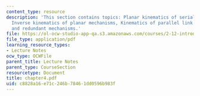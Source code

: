 ```yaml
---
content_type: resource
description: 'This section contains topics: Planar kinematics of serial link mechanisms,
  Inverse kinematics of planar mechanisms, Kinematics of parallel link mechanisms
  and redundant mechanisms.'
file: https://ol-ocw-studio-app-qa.s3.amazonaws.com/courses/2-12-introduction-to-robotics-fall-2005/c8828a16e71c246b78461dd0596b983f_chapter4.pdf
file_type: application/pdf
learning_resource_types:
- Lecture Notes
ocw_type: OCWFile
parent_title: Lecture Notes
parent_type: CourseSection
resourcetype: Document
title: chapter4.pdf
uid: c8828a16-e71c-246b-7846-1dd0596b983f
---
```

